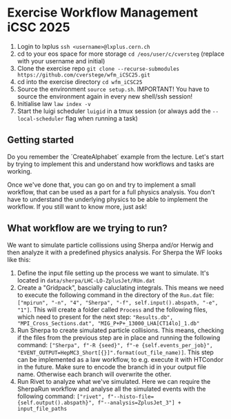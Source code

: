 # Exercise Workflow Management iCSC 2025
1. Login to lxplus `ssh <username>@lxplus.cern.ch`
2. cd to your eos space for more storage `cd /eos/user/c/cversteg` (replace with your username and initial)
3. Clone the exercise repo `git clone --recurse-submodules https://github.com/cverstege/wfm_iCSC25.git`
4. cd into the exercise directory `cd wfm_iCSC25`
5. Source the environment `source setup.sh`. IMPORTANT! You have to source the environment again in every new shell/ssh session!
6. Initialise law `law index -v`
7. Start the luigi scheduler `luigid` in a tmux session (or always add the `--local-scheduler` flag when running a task)

## Getting started
Do you remember the ´CreateAlphabet´ example from the lecture. Let's start by trying to implement this and understand how workflows and tasks are working.

Once we've done that, you can go on and try to implement a small workflow, that can be used as a part for a full physics analysis. You don't have to understand the underlying physics to be able to implement the workflow. If you still want to know more, just ask!

## What workflow are we trying to run?
We want to simulate particle collissions using Sherpa and/or Herwig and then analyze it with a predefined physics analysis.
For Sherpa the WF looks like this:
1. Define the input file setting up the process we want to simulate. It's located in `data/sherpa/LHC-LO-ZplusJet/RUn.dat`
2. Create a "Gridpack", bascially caluclating integrals. This means we need to execute the following command in the directory of the `Run.dat` file: `["mpirun", "-n", "4", "Sherpa", "-f", self.input().abspath, "-e", "1"]`. This will create a folder called `Process` and the following files, which need to present for the next step: `"Results.db", "MPI_Cross_Sections.dat", "MIG_P+P+_13000_LHA[CT14lo]_1.db"`
4. Run Sherpa to create simulated particle collisions. This means, checking if the files from the previous step are in place and running the following command: `["Sherpa", f"-R {seed}", f"-e {self.events_per_job}", "EVENT_OUTPUT=HepMC3_Short[{}]".format(out_file_name)]`. This step can be implemented as a law workflow, to e.g. execute it with HTCondor in the future. Make sure to encode the branch id in your output file name. Otherwise each branch will overwrite the other.
5. Run Rivet to analyze what we've simulated. Here we can require the SherpaRun workflow and analyse all the simulated events with the following command: `["rivet", f"--histo-file={self.output().abspath}", f"--analysis=ZplusJet_3"] + input_file_paths`

